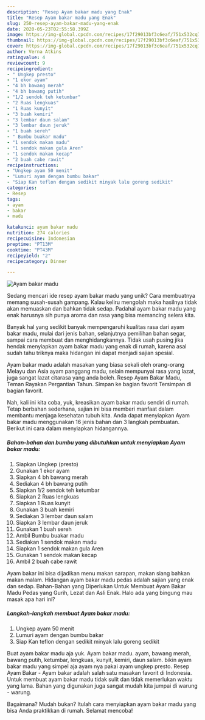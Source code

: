 ```yaml
---
description: "Resep Ayam bakar madu yang Enak"
title: "Resep Ayam bakar madu yang Enak"
slug: 250-resep-ayam-bakar-madu-yang-enak
date: 2020-05-23T02:55:58.399Z
image: https://img-global.cpcdn.com/recipes/17f29013bf3c6eaf/751x532cq70/ayam-bakar-madu-foto-resep-utama.jpg
thumbnail: https://img-global.cpcdn.com/recipes/17f29013bf3c6eaf/751x532cq70/ayam-bakar-madu-foto-resep-utama.jpg
cover: https://img-global.cpcdn.com/recipes/17f29013bf3c6eaf/751x532cq70/ayam-bakar-madu-foto-resep-utama.jpg
author: Verna Atkins
ratingvalue: 4
reviewcount: 9
recipeingredient:
- " Ungkep presto"
- "1 ekor ayam"
- "4 bh bawang merah"
- "4 bh bawang putih"
- "1/2 sendok teh ketumbar"
- "2 Ruas lengkuas"
- "1 Ruas kunyit"
- "3 buah kemiri"
- "3 lembar daun salam"
- "3 lembar daun jeruk"
- "1 buah sereh"
- " Bumbu buakar madu"
- "1 sendok makan madu"
- "1 sendok makan gula Aren"
- "1 sendok makan kecap"
- "2 buah cabe rawit"
recipeinstructions:
- "Ungkep ayam 50 menit"
- "Lumuri ayam dengan bumbu bakar"
- "Siap Kan teflon dengan sedikit minyak lalu goreng sedikit"
categories:
- Resep
tags:
- ayam
- bakar
- madu

katakunci: ayam bakar madu 
nutrition: 274 calories
recipecuisine: Indonesian
preptime: "PT13M"
cooktime: "PT43M"
recipeyield: "2"
recipecategory: Dinner

---
```



![Ayam bakar madu](https://img-global.cpcdn.com/recipes/17f29013bf3c6eaf/751x532cq70/ayam-bakar-madu-foto-resep-utama.jpg)

Sedang mencari ide resep ayam bakar madu yang unik? Cara membuatnya memang susah-susah gampang. Kalau keliru mengolah maka hasilnya tidak akan memuaskan dan bahkan tidak sedap. Padahal ayam bakar madu yang enak harusnya sih punya aroma dan rasa yang bisa memancing selera kita.

Banyak hal yang sedikit banyak mempengaruhi kualitas rasa dari ayam bakar madu, mulai dari jenis bahan, selanjutnya pemilihan bahan segar, sampai cara membuat dan menghidangkannya. Tidak usah pusing jika hendak menyiapkan ayam bakar madu yang enak di rumah, karena asal sudah tahu triknya maka hidangan ini dapat menjadi sajian spesial.

Ayam bakar madu adalah masakan yang biasa sekali oleh orang-orang Melayu dan Asia ayam panggang madu, selain mempunyai rasa yang lazat, juga sangat lazat citarasa yang anda boleh. Resep Ayam Bakar Madu, Teman Rayakan Pergantian Tahun. Simpan ke bagian favorit Tersimpan di bagian favorit.


Nah, kali ini kita coba, yuk, kreasikan ayam bakar madu sendiri di rumah. Tetap berbahan sederhana, sajian ini bisa memberi manfaat dalam membantu menjaga kesehatan tubuh kita. Anda dapat menyiapkan Ayam bakar madu menggunakan 16 jenis bahan dan 3 langkah pembuatan. Berikut ini cara dalam menyiapkan hidangannya.

<!--inarticleads1-->

##### Bahan-bahan dan bumbu yang dibutuhkan untuk menyiapkan Ayam bakar madu:

1. Siapkan  Ungkep (presto)
1. Gunakan 1 ekor ayam
1. Siapkan 4 bh bawang merah
1. Sediakan 4 bh bawang putih
1. Siapkan 1/2 sendok teh ketumbar
1. Siapkan 2 Ruas lengkuas
1. Siapkan 1 Ruas kunyit
1. Gunakan 3 buah kemiri
1. Sediakan 3 lembar daun salam
1. Siapkan 3 lembar daun jeruk
1. Gunakan 1 buah sereh
1. Ambil  Bumbu buakar madu
1. Sediakan 1 sendok makan madu
1. Siapkan 1 sendok makan gula Aren
1. Gunakan 1 sendok makan kecap
1. Ambil 2 buah cabe rawit


Ayam bakar ini bisa dijadikan menu makan sarapan, makan siang bahkan makan malam. Hidangan ayam bakar madu pedas adalah sajian yang enak dan sedap. Bahan-Bahan yang Diperlukan Untuk Membuat Ayam Bakar Madu Pedas yang Gurih, Lezat dan Asli Enak. Halo ada yang bingung mau masak apa hari ini? 

<!--inarticleads2-->

##### Langkah-langkah membuat Ayam bakar madu:

1. Ungkep ayam 50 menit
1. Lumuri ayam dengan bumbu bakar
1. Siap Kan teflon dengan sedikit minyak lalu goreng sedikit


Buat ayam bakar madu aja yuk. Ayam bakar madu. ayam, bawang merah, bawang putih, ketumbar, lengkuas, kunyit, kemiri, daun salam. bikin ayam bakar madu yang simpel aja ayam nya pakai ayam ungkep presto. Resep Ayam Bakar - Ayam bakar adalah salah satu masakan favorit di Indonesia. Untuk membuat ayam bakar madu tidak sulit dan tidak memerlukan waktu yang lama. Bahan yang digunakan juga sangat mudah kita jumpai di warung - warung. 

Bagaimana? Mudah bukan? Itulah cara menyiapkan ayam bakar madu yang bisa Anda praktikkan di rumah. Selamat mencoba!
